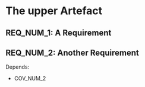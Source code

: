 
The upper Artefact
==================

## REQ_NUM_1: A Requirement

## REQ_NUM_2: Another Requirement

Depends:
*   COV_NUM_2
